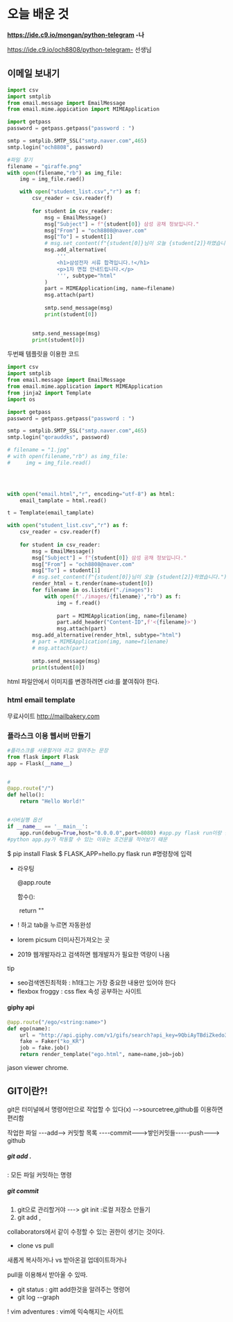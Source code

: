 # 오늘 배운 것

**https://ide.c9.io/mongan/python-telegram -나**

https://ide.c9.io/och8808/python-telegram- 선생님 



## 이메일 보내기

```python
import csv
import smtplib
from email.message import EmailMessage
from email.mime.appication import MIMEApplication

import getpass
password = getpass.getpass("password : ")

smtp = smtplib.SMTP_SSL("smtp.naver.com",465)
smtp.login("och8808", password)

#파일 찾기
filename = "giraffe.png"
with open(filename,"rb") as img_file:
    img = img_file.raed()

    with open("student_list.csv","r") as f:
        csv_reader = csv.reader(f)
    
        for student in csv_reader:
            msg = EmailMessage()
            msg["Subject"] = f"{student[0]} 삼성 공채 정보입니다."
            msg["From"] = "och8808@naver.com"
            msg["To"] = student[1]
            # msg.set_content(f"{student[0]}님이 오늘 {student[2]}하였습니다.")
            msg.add_alternative(
                '''
                <h1>삼성전자 서류 합격입니다.!</h1>
                <p>1차 면접 안내드립니다.</p>
                ''', subtype="html"
            )
            part = MIMEApplication(img, name=filename)
            msg.attach(part)
            
            smtp.send_message(msg)
            print(student[0])

        
        smtp.send_message(msg)
        print(student[0])

```



두번째 템플릿을 이용한 코드

```python
import csv
import smtplib
from email.message import EmailMessage
from email.mime.application import MIMEApplication
from jinja2 import Template
import os

import getpass
password = getpass.getpass("password : ")

smtp = smtplib.SMTP_SSL("smtp.naver.com",465)
smtp.login("qorauddks", password)

# filename = "1.jpg"
# with open(filename,"rb") as img_file:
#     img = img_file.read()


        

with open("email.html","r", encoding="utf-8") as html:
    email_tamplate = html.read()

t = Template(email_tamplate)

with open("student_list.csv","r") as f:
    csv_reader = csv.reader(f)    
    
    for student in csv_reader:
        msg = EmailMessage()
        msg["Subject"] = f"{student[0]} 삼성 공채 정보입니다."
        msg["From"] = "och8808@naver.com"
        msg["To"] = student[1]
        # msg.set_content(f"{student[0]}님이 오늘 {student[2]}하였습니다.")
        render_html = t.render(name=student[0])
        for filename in os.listdir("./images"):
            with open(f'./images/{filename}',"rb") as f:
                img = f.read()
                
                part = MIMEApplication(img, name=filename)
                part.add_header("Content-ID",f'<{filename}>')
                msg.attach(part)
        msg.add_alternative(render_html, subtype="html")
        # part = MIMEApplication(img, name=filename)
        # msg.attach(part)
        
        smtp.send_message(msg)
        print(student[0])

```

html 파일안에서 이미지를 변경하려면 cid:를 붙여줘야 한다.





### html email template

무료사이트 http://mailbakery.com





### 플라스크 이용 웹서버 만들기

```python
#플라스크를 사용할거야 라고 알려주는 문장
from flask import Flask
app = Flask(__name__)


#
@app.route("/")
def hello():
    return "Hello World!"


#서버실행 옵션    
if __name__ == '__main__':
    app.run(debug=True,host="0.0.0.0",port=8080) #app.py flask run이랑 같은 역할
#python app.py가 작동할 수 있는 이유는 조건문을 적어놨기 때문

```

$ pip install Flask
$ FLASK_APP=hello.py flask run #명령창에 입력



- 라우팅 

  @app.route

  함수():

  ​	return ""

- ! 하고 tab을 누르면  자동완성

- lorem picsum 더미사진가져오는 곳
- 2019 웹개발자라고 검색하면 웹개발자가 필요한 역량이 나옴



tip

- seo검색엔진최적화 : h1태그는 가장 중요한 내용만 있어야 한다
- flexbox froggy :  css flex 속성 공부하는 사이트





#### giphy api

```python
@app.route("/ego/<string:name>")
def ego(name):
    url = "http://api.giphy.com/v1/gifs/search?api_key=9QbiAyTBdiZkedo35sYeeuMft6z8oN2D&q="
    fake = Faker("ko_KR")
    job = fake.job()
    return render_template("ego.html", name=name,job=job)
```

jason viewer chrome.





## GIT이란?!

git은 터미널에서 명령어만으로 작업할 수 있다(x) -->sourcetree,github를 이용하면 편리함

작업한 파일 ---add--> 커밋할 목록 ----commit--->쌓인커밋들-----push---> github

##### git add . 

 : 모든 파일 커밋하는 명령

##### git commit



1. git으로 관리할거야 ---> git init :로컬 저장소 만들기
2. git add , 



collaborators에서 같이 수정할 수 있는 권한이 생기는 것이다.



- clone vs pull

새롭게 복사하거나 vs  받아온걸 업데이트하거나

pull을 이용해서 받아올 수 있따.

- git status : gitt add한것을 알려주는 명령어
- git log --graph

! vim adventures  : vim에 익숙해지는 사이트